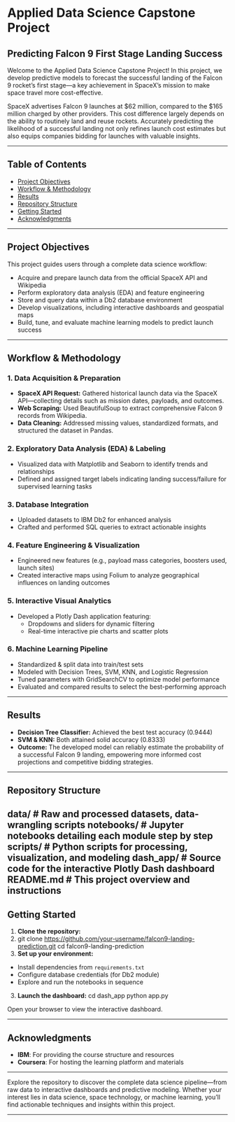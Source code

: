 # Applied Data Science Capstone Project

## Predicting Falcon 9 First Stage Landing Success

Welcome to the Applied Data Science Capstone Project! In this project, we develop predictive models to forecast the successful landing of the Falcon 9 rocket’s first stage—a key achievement in SpaceX’s mission to make space travel more cost-effective.

SpaceX advertises Falcon 9 launches at $62 million, compared to the $165 million charged by other providers. This cost difference largely depends on the ability to routinely land and reuse rockets. Accurately predicting the likelihood of a successful landing not only refines launch cost estimates but also equips companies bidding for launches with valuable insights.

---

## Table of Contents

- [Project Objectives](#project-objectives)
- [Workflow & Methodology](#workflow--methodology)
- [Results](#results)
- [Repository Structure](#repository-structure)
- [Getting Started](#getting-started)
- [Acknowledgments](#acknowledgments)

---

## Project Objectives

This project guides users through a complete data science workflow:

- Acquire and prepare launch data from the official SpaceX API and Wikipedia
- Perform exploratory data analysis (EDA) and feature engineering
- Store and query data within a Db2 database environment
- Develop visualizations, including interactive dashboards and geospatial maps
- Build, tune, and evaluate machine learning models to predict launch success

---

## Workflow & Methodology

### 1. Data Acquisition & Preparation

- **SpaceX API Request:** Gathered historical launch data via the SpaceX API—collecting details such as mission dates, payloads, and outcomes.
- **Web Scraping:** Used BeautifulSoup to extract comprehensive Falcon 9 records from Wikipedia.
- **Data Cleaning:** Addressed missing values, standardized formats, and structured the dataset in Pandas.

### 2. Exploratory Data Analysis (EDA) & Labeling

- Visualized data with Matplotlib and Seaborn to identify trends and relationships
- Defined and assigned target labels indicating landing success/failure for supervised learning tasks

### 3. Database Integration

- Uploaded datasets to IBM Db2 for enhanced analysis
- Crafted and performed SQL queries to extract actionable insights

### 4. Feature Engineering & Visualization

- Engineered new features (e.g., payload mass categories, boosters used, launch sites)
- Created interactive maps using Folium to analyze geographical influences on landing outcomes

### 5. Interactive Visual Analytics

- Developed a Plotly Dash application featuring:
    - Dropdowns and sliders for dynamic filtering
    - Real-time interactive pie charts and scatter plots

### 6. Machine Learning Pipeline

- Standardized & split data into train/test sets
- Modeled with Decision Trees, SVM, KNN, and Logistic Regression
- Tuned parameters with GridSearchCV to optimize model performance
- Evaluated and compared results to select the best-performing approach

---

## Results

- **Decision Tree Classifier:** Achieved the best test accuracy (0.9444)
- **SVM & KNN:** Both attained solid accuracy (0.8333)
- **Outcome:** The developed model can reliably estimate the probability of a successful Falcon 9 landing, empowering more informed cost projections and competitive bidding strategies.

---

## Repository Structure
data/ # Raw and processed datasets, data-wrangling scripts
notebooks/ # Jupyter notebooks detailing each module step by step
scripts/ # Python scripts for processing, visualization, and modeling
dash_app/ # Source code for the interactive Plotly Dash dashboard
README.md # This project overview and instructions
---

## Getting Started

1. **Clone the repository:**
2. git clone https://github.com/your-username/falcon9-landing-prediction.git
cd falcon9-landing-prediction
2. **Set up your environment:**  
- Install dependencies from `requirements.txt`
- Configure database credentials (for Db2 module)
- Explore and run the notebooks in sequence

3. **Launch the dashboard:**
cd dash_app
python app.py

Open your browser to view the interactive dashboard.

---

## Acknowledgments

- **IBM**: For providing the course structure and resources
- **Coursera**: For hosting the learning platform and materials

---

Explore the repository to discover the complete data science pipeline—from raw data to interactive dashboards and predictive modeling. Whether your interest lies in data science, space technology, or machine learning, you’ll find actionable techniques and insights within this project.

---
